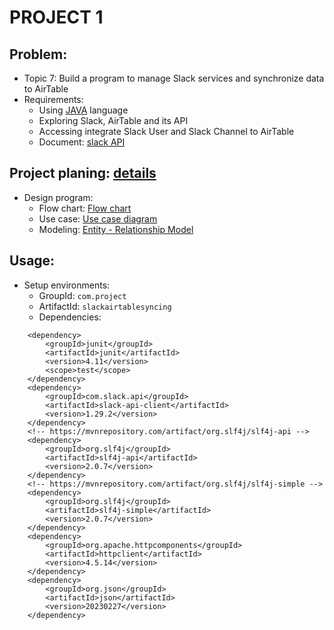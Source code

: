 # PROJECT 1
## Problem:
* Topic 7: Build a program to manage Slack services and synchronize data to AirTable
* Requirements:
	* Using [JAVA](https://en.wikipedia.org/wiki/Java_(programming_language)) language
	* Exploring Slack, AirTable and its API
	* Accessing integrate Slack User and Slack Channel to AirTable
	* Document: [slack API](https://api.slack.com/methods)


## Project planing: [details](./Figure/Project%20plan%20Topic%207%20-%20Group%2012.pdf)
* Design program:
	* Flow chart: [Flow chart](./Figure/flow_chart.png)
	* Use case: [Use case diagram](./Figure/use_case.png)
	* Modeling: [Entity - Relationship Model](./Figure/model.png)

## Usage:
* Setup environments:
	* GroupId: ```com.project```
	* ArtifactId: ```slackairtablesyncing```
	* Dependencies:
```
	<dependency>
		<groupId>junit</groupId>
		<artifactId>junit</artifactId>
		<version>4.11</version>
		<scope>test</scope>
	</dependency>
	<dependency>
		<groupId>com.slack.api</groupId>
		<artifactId>slack-api-client</artifactId>
		<version>1.29.2</version>
	</dependency>
	<!-- https://mvnrepository.com/artifact/org.slf4j/slf4j-api -->
	<dependency>
		<groupId>org.slf4j</groupId>
		<artifactId>slf4j-api</artifactId>
		<version>2.0.7</version>
	</dependency>
	<!-- https://mvnrepository.com/artifact/org.slf4j/slf4j-simple -->
	<dependency>
		<groupId>org.slf4j</groupId>
		<artifactId>slf4j-simple</artifactId>
		<version>2.0.7</version>
	</dependency>
	<dependency>
		<groupId>org.apache.httpcomponents</groupId>
		<artifactId>httpclient</artifactId>
		<version>4.5.14</version>
	</dependency>
	<dependency>
		<groupId>org.json</groupId>
		<artifactId>json</artifactId>
		<version>20230227</version>
	</dependency>
```